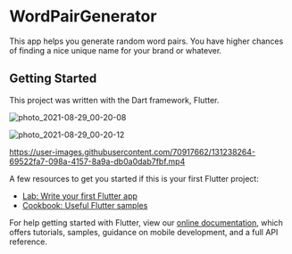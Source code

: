 # WordPairGenerator

This app helps you generate random word pairs. You have higher chances of finding a nice unique name for your brand or whatever.

## Getting Started

This project was written with the Dart framework, Flutter.

![photo_2021-08-29_00-20-08](https://user-images.githubusercontent.com/70917662/131238281-3f7c105d-c658-4928-8ca8-7ccb60250214.jpg)

![photo_2021-08-29_00-20-12](https://user-images.githubusercontent.com/70917662/131238285-bb3f3490-cce9-4297-91b0-f2fd976b3fc0.jpg)

https://user-images.githubusercontent.com/70917662/131238264-69522fa7-098a-4157-8a9a-db0a0dab7fbf.mp4


A few resources to get you started if this is your first Flutter project:

- [Lab: Write your first Flutter app](https://flutter.dev/docs/get-started/codelab)
- [Cookbook: Useful Flutter samples](https://flutter.dev/docs/cookbook)

For help getting started with Flutter, view our
[online documentation](https://flutter.dev/docs), which offers tutorials,
samples, guidance on mobile development, and a full API reference.
